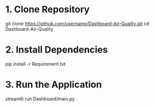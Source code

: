 # 1. Clone Repository
git clone https://github.com/username/Dashboard-Air-Quality.git
cd Dashboard-Air-Quality

# 2. Install Dependencies
pip install -r Requirement.txt

# 3. Run the Application
streamlit run Dashboard/main.py
